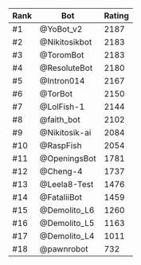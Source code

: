Rank|Bot|Rating
---|---|---
#1|@YoBot_v2|2187
#2|@Nikitosikbot|2183
#3|@ToromBot|2183
#4|@ResoluteBot|2180
#5|@Intron014|2167
#6|@TorBot|2150
#7|@LolFish-1|2144
#8|@faith_bot|2102
#9|@Nikitosik-ai|2084
#10|@RaspFish|2054
#11|@OpeningsBot|1781
#12|@Cheng-4|1737
#13|@Leela8-Test|1476
#14|@FataliiBot|1459
#15|@Demolito_L6|1260
#16|@Demolito_L5|1163
#17|@Demolito_L4|1011
#18|@pawnrobot|732
